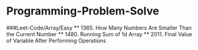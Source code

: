# Programming-Problem-Solve

###Leet-Code/Array/Easy
** 1365. How Many Numbers Are Smaller Than the Current Number
** 1480. Running Sum of 1d Array
** 2011. Final Value of Variable After Performing Operations